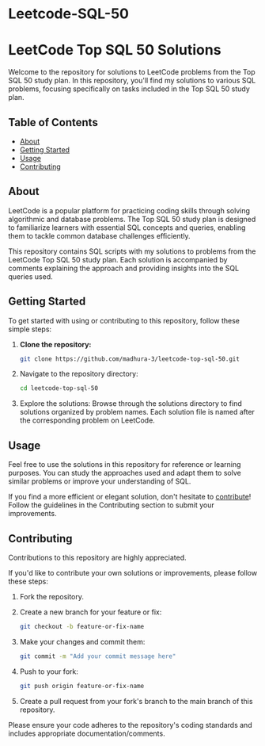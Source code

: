 # Leetcode-SQL-50
 
# LeetCode Top SQL 50 Solutions

Welcome to the repository for solutions to LeetCode problems from the Top SQL 50 study plan. In this repository, you'll find my solutions to various SQL problems, focusing specifically on tasks included in the Top SQL 50 study plan.

## Table of Contents

- [About](#about)
- [Getting Started](#getting-started)
- [Usage](#usage)
- [Contributing](#contributing)

## About

LeetCode is a popular platform for practicing coding skills through solving algorithmic and database problems. The Top SQL 50 study plan is designed to familiarize learners with essential SQL concepts and queries, enabling them to tackle common database challenges efficiently.

This repository contains SQL scripts with my solutions to problems from the LeetCode Top SQL 50 study plan. Each solution is accompanied by comments explaining the approach and providing insights into the SQL queries used.

## Getting Started

To get started with using or contributing to this repository, follow these simple steps:

1. **Clone the repository:**
   ```bash
   git clone https://github.com/madhura-3/leetcode-top-sql-50.git
2. Navigate to the repository directory:
   ```bash
   cd leetcode-top-sql-50
3. Explore the solutions:
Browse through the solutions directory to find solutions organized by problem names. Each solution file is named after the corresponding problem on LeetCode.

## Usage
Feel free to use the solutions in this repository for reference or learning purposes. You can study the approaches used and adapt them to solve similar problems or improve your understanding of SQL.

If you find a more efficient or elegant solution, don't hesitate to [contribute](#contrinuting)! Follow the guidelines in the Contributing section to submit your improvements.

## Contributing
Contributions to this repository are highly appreciated. 

If you'd like to contribute your own solutions or improvements, please follow these steps:
1. Fork the repository.
   
2. Create a new branch for your feature or fix:
   ```bash
   git checkout -b feature-or-fix-name

3. Make your changes and commit them:
   ```bash
   git commit -m "Add your commit message here"

4. Push to your fork:
   ```bash
   git push origin feature-or-fix-name

5. Create a pull request from your fork's branch to the main branch of this repository.

Please ensure your code adheres to the repository's coding standards and includes appropriate documentation/comments.
